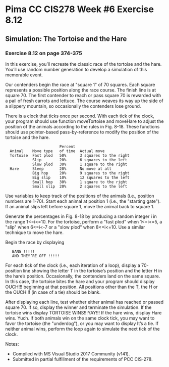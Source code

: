 # Pima CC CIS278 Week #6 Exercise 8.12
## Simulation: The Tortoise and the Hare
### Exercise 8.12 on page 374-375

In this exercise, you’ll recreate the classic race of the tortoise and the hare. You’ll use random number generation to develop a simulation of this memorable event.

Our contenders begin the race at "square 1" of 70 squares. Each square represents a possible position along the race course. The finish line is at square 70. The first contender to reach or pass square 70 is rewarded with a pail of fresh carrots and lettuce. The course weaves its way up the side of a slippery mountain, so occasionally the contenders lose ground.

There is a clock that ticks once per second. With each tick of the clock, your program should use function moveTortoise and moveHare to adjust the position of the animals according to the rules in Fig. 8-18. These functions should use pointer-based pass-by-reference to modify the position of the tortoise and the hare.
```text
                        Percent
  Animal    Move type   of time  Actual move
  Tortoise  Fast plod   50%      3 squares to the right
            Slip        20%      6 squares to the left
            Slow plod   30%      1 square to the right
  Hare      Sleep       20%      No move at all
            Big hop     20%      9 squares to the right
            Big slip    10%      12 squares to the left
            Small hop   30%      1 square to the right
            Small slip  20%      2 squares to the left
```

Use variables to keep track of the positions of the animals (i.e., position numbers are 1-70). Start each animal at position 1 (i.e., the "starting gate"). If an animal slips left before square 1, move the animal back to square 1.

Generate the percentages in Fig. 8-18 by producing a random integer i in the range 1<=i<=10. For the tortoise, perform a "fast plod" when 1<=i<=5, a "slip" when 6<=i<-7 or a "slow plod" when 8<=i<=10. Use a similar technique to move the hare.

Begin the race by displaying
```text
   BANG !!!!!
   AND THEY’RE OFF !!!!!
```
For each tick of the clock (i.e., each iteration of a loop), display a 70-position line showing the letter T in the tortoise’s position and the letter H in the hare’s position. Occasionally, the contenders land on the same square. In this case, the tortoise bites the hare and your program should display OUCH!!! beginning at that position. All positions other than the T, the H or the OUCH!!! (in case of a tie) should be blank.

After displaying each line, test whether either animal has reached or passed square 70. If so, display the winner and terminate the simulation. If the tortoise wins display TORTOISE WINS!!!YAY!!! If the hare wins, display Hare wins. Yuch. If both animals win on the same clock tick, you may want to favor the tortoise (the "underdog"), or you may want to display It’s a tie. If neither animal wins, perform the loop again to simulate the next tick of the clock.

Notes:
* Compiled with MS Visual Studio 2017 Community (v141).
* Submitted in partial fulfillment of the requirements of PCC CIS-278.
